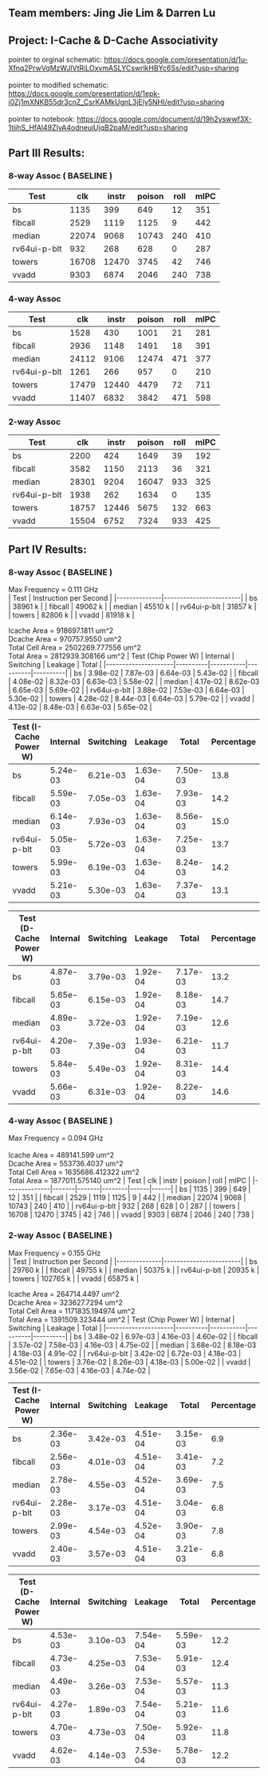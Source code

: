 ## Team members: Jing Jie Lim & Darren Lu

## Project: I-Cache & D-Cache Associativity

pointer to orginal schematic: 
https://docs.google.com/presentation/d/1u-Xfnq2PrwVqMzWJlVtRiLOxvmASLYCswrlkHBYc6Ss/edit?usp=sharing <br>
<br>
pointer to modified schematic: 
https://docs.google.com/presentation/d/1epk-i0Zj1mXNKB55dr3cnZ_CsrKAMkUgnL3jEly5NHI/edit?usp=sharing <br>
<br>
pointer to notebook: 
https://docs.google.com/document/d/19h2yswwf3X-1tiihS_HfAl49ZIyA4odneuiUjqB2paM/edit?usp=sharing <br>

## Part III Results:

### 8-way Assoc ( BASELINE )
| Test         | clk   | instr | poison | roll | mIPC |
|--------------|-------|-------|--------|------|------|
| bs           | 1135  | 399   | 649    | 12   | 351  |
| fibcall      | 2529  | 1119  | 1125   | 9    | 442  |
| median       | 22074 | 9068  | 10743  | 240  | 410  |
| rv64ui-p-blt | 932   | 268   | 628    | 0    | 287  |
| towers       | 16708 | 12470 | 3745   | 42   | 746  |
| vvadd        | 9303  | 6874  | 2046   | 240  | 738  |

### 4-way Assoc
| Test         | clk   | instr | poison | roll | mIPC |
|--------------|-------|-------|--------|------|------|
| bs           | 1528  | 430   | 1001   | 21   | 281  |
| fibcall      | 2936  | 1148  | 1491   | 18   | 391  |
| median       | 24112 | 9106  | 12474  | 471  | 377  |
| rv64ui-p-blt | 1261  | 266   | 957    | 0    | 210  |
| towers       | 17479 | 12440 | 4479   | 72   | 711  |
| vvadd        | 11407 | 6832  | 3842   | 471  | 598  |

### 2-way Assoc
| Test         | clk   | instr | poison | roll | mIPC |
|--------------|-------|-------|--------|------|------|
| bs           | 2200  | 424   | 1649   | 39   | 192  |
| fibcall      | 3582  | 1150  | 2113   | 36   | 321  |
| median       | 28301 | 9204  | 16047  | 933  | 325  |
| rv64ui-p-blt | 1938  | 262   | 1634   | 0    | 135  |
| towers       | 18757 | 12446 | 5675   | 132  | 663  |
| vvadd        | 15504 | 6752  | 7324   | 933  | 425  |

## Part IV Results:

### 8-way Assoc ( BASELINE )
Max Frequency = 0.111 GHz <br>
| Test         | Instruction per Second |
|--------------|------------------------|
| bs           | 38961  k               |
| fibcall      | 49062  k               |
| median       | 45510  k               |
| rv64ui-p-blt | 31857  k               |
| towers       | 82806  k               |
| vvadd        | 81918  k               |

Icache Area 		= 918697.1811 um^2 <br>
Dcache Area		= 970757.9550 um^2 <br>
Total Cell Area		= 2502269.777556 um^2 <br>
Total Area 		= 2812939.308166 um^2
| Test (Chip Power W) | Internal | Switching | Leakage  | Total    |
|---------------------|----------|-----------|----------|----------|
| bs                  | 3.98e-02 | 7.87e-03  | 6.64e-03 | 5.43e-02 |
| fibcall             | 4.08e-02 | 8.32e-03  | 6.63e-03 | 5.58e-02 |
| median              | 4.17e-02 | 8.62e-03  | 6.65e-03 | 5.69e-02 |
| rv64ui-p-blt        | 3.88e-02 | 7.53e-03  | 6.64e-03 | 5.30e-02 |
| towers              | 4.28e-02 | 8.44e-03  | 6.64e-03 | 5.79e-02 |
| vvadd               | 4.13e-02 | 8.48e-03  | 6.63e-03 | 5.65e-02 |

| Test (I-Cache Power W) | Internal | Switching | Leakage  | Total    | Percentage |
|------------------------|----------|-----------|----------|----------|------------|
| bs                     | 5.24e-03 | 6.21e-03  | 1.63e-04 | 7.50e-03 | 13.8       |
| fibcall                | 5.59e-03 | 7.05e-03  | 1.63e-04 | 7.93e-03 | 14.2       |
| median                 | 6.14e-03 | 7.93e-03  | 1.63e-04 | 8.56e-03 | 15.0       |
| rv64ui-p-blt           | 5.05e-03 | 5.72e-03  | 1.63e-04 | 7.25e-03 | 13.7       |
| towers                 | 5.99e-03 | 6.19e-03  | 1.63e-04 | 8.24e-03 | 14.2       |
| vvadd                  | 5.21e-03 | 5.30e-03  | 1.63e-04 | 7.37e-03 | 13.1       |

| Test (D-Cache Power W) | Internal | Switching | Leakage  | Total    | Percentage |
|------------------------|----------|-----------|----------|----------|------------|
| bs                     | 4.87e-03 | 3.79e-03  | 1.92e-04 | 7.17e-03 | 13.2       |
| fibcall                | 5.65e-03 | 6.15e-03  | 1.92e-04 | 8.18e-03 | 14.7       |
| median                 | 4.89e-03 | 3.72e-03  | 1.92e-04 | 7.19e-03 | 12.6       |
| rv64ui-p-blt           | 4.20e-03 | 7.39e-03  | 1.93e-04 | 6.21e-03 | 11.7       |
| towers                 | 5.84e-03 | 5.49e-03  | 1.92e-04 | 8.31e-03 | 14.4       |
| vvadd                  | 5.66e-03 | 6.31e-03  | 1.92e-04 | 8.22e-03 | 14.6       |


### 4-way Assoc ( BASELINE )
Max Frequency = 0.094 GHz <br>
<br>
Icache Area 		= 489141.599 um^2 <br>
Dcache Area		= 553736.4037 um^2 <br>
Total Cell Area		= 1635686.412322 um^2 <br>
Total Area 		= 1877011.575140 um^2
| Test         | clk   | instr | poison | roll | mIPC |
|--------------|-------|-------|--------|------|------|
| bs           | 1135  | 399   | 649    | 12   | 351  |
| fibcall      | 2529  | 1119  | 1125   | 9    | 442  |
| median       | 22074 | 9068  | 10743  | 240  | 410  |
| rv64ui-p-blt | 932   | 268   | 628    | 0    | 287  |
| towers       | 16708 | 12470 | 3745   | 42   | 746  |
| vvadd        | 9303  | 6874  | 2046   | 240  | 738  |


### 2-way Assoc ( BASELINE )
Max Frequency = 0.155 GHz <br>
| Test         | Instruction per Second |
|--------------|------------------------|
| bs           | 29760  k               |
| fibcall      | 49755  k               |
| median       | 50375  k               |
| rv64ui-p-blt | 20935  k               |
| towers       | 102765 k               |
| vvadd        | 65875  k               |

Icache Area 		= 264714.4497 um^2 <br>
Dcache Area		= 323627.7294 um^2 <br>
Total Cell Area		= 1171835.194974 um^2 <br>
Total Area 		= 1391509.323444 um^2
| Test (Chip Power W) | Internal | Switching | Leakage  | Total    |
|---------------------|----------|-----------|----------|----------|
| bs                  | 3.48e-02 | 6.97e-03  | 4.16e-03 | 4.60e-02 |
| fibcall             | 3.57e-02 | 7.58e-03  | 4.16e-03 | 4.75e-02 |
| median              | 3.68e-02 | 8.18e-03  | 4.18e-03 | 4.91e-02 |
| rv64ui-p-blt        | 3.42e-02 | 6.72e-03  | 4.18e-03 | 4.51e-02 |
| towers              | 3.76e-02 | 8.26e-03  | 4.18e-03 | 5.00e-02 |
| vvadd               | 3.56e-02 | 7.65e-03  | 4.16e-03 | 4.74e-02 |

| Test (I-Cache Power W) | Internal | Switching | Leakage  | Total    | Percentage |
|------------------------|----------|-----------|----------|----------|------------|
| bs                     | 2.36e-03 | 3.42e-03  | 4.51e-04 | 3.15e-03 | 6.9        |
| fibcall                | 2.56e-03 | 4.01e-03  | 4.51e-04 | 3.41e-03 | 7.2        |
| median                 | 2.78e-03 | 4.55e-03  | 4.52e-04 | 3.69e-03 | 7.5        |
| rv64ui-p-blt           | 2.28e-03 | 3.17e-03  | 4.51e-04 | 3.04e-03 | 6.8        |
| towers                 | 2.99e-03 | 4.54e-03  | 4.52e-04 | 3.90e-03 | 7.8        |
| vvadd                  | 2.40e-03 | 3.57e-03  | 4.51e-04 | 3.21e-03 | 6.8        |

| Test (D-Cache Power W) | Internal | Switching | Leakage  | Total    | Percentage |
|------------------------|----------|-----------|----------|----------|------------|
| bs                     | 4.53e-03 | 3.10e-03  | 7.54e-04 | 5.59e-03 | 12.2       |
| fibcall                | 4.73e-03 | 4.25e-03  | 7.53e-04 | 5.91e-03 | 12.4       |
| median                 | 4.49e-03 | 3.26e-03  | 7.53e-04 | 5.57e-03 | 11.3       |
| rv64ui-p-blt           | 4.27e-03 | 1.89e-03  | 7.54e-04 | 5.21e-03 | 11.6       |
| towers                 | 4.70e-03 | 4.73e-03  | 7.50e-04 | 5.92e-03 | 11.8       |
| vvadd                  | 4.62e-03 | 4.14e-03  | 7.53e-04 | 5.78e-03 | 12.2       |
